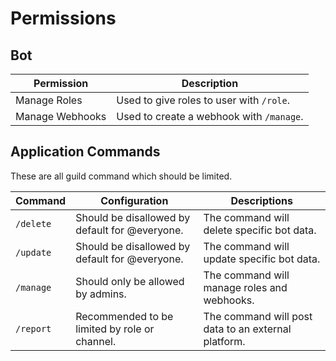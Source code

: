 # Permissions

## Bot

| Permission      | Description                              |
| --------------- | ---------------------------------------- |
| Manage Roles    | Used to give roles to user with `/role`. |
| Manage Webhooks | Used to create a webhook with `/manage`. |

## Application Commands

These are all guild command which should be limited.

| Command   | Configuration                                  | Descriptions                                        |
| --------- | ---------------------------------------------- | --------------------------------------------------- |
| `/delete` | Should be disallowed by default for @everyone. | The command will delete specific bot data.          |
| `/update` | Should be disallowed by default for @everyone. | The command will update specific bot data.          |
| `/manage` | Should only be allowed by admins.              | The command will manage roles and webhooks.         |
| `/report` | Recommended to be limited by role or channel.  | The command will post data to an external platform. |
